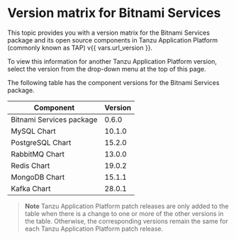 # Version matrix for Bitnami Services

This topic provides you with a version matrix for the Bitnami Services package and its open source
components in Tanzu Application Platform (commonly known as TAP) v{{ vars.url_version }}.

To view this information for another Tanzu Application Platform version, select the version from the
drop-down menu at the top of this page.

The following table has the component versions for the Bitnami Services package.

<!-- Version list for TAP 1.11. Add patch updates, if any, in a new column. -->

<table>
  <thead>
    <tr>
      <th>Component</th>
      <th>Version</th>
    </tr>
  </thead>
  <tbody>
    <tr>
      <td>Bitnami Services package</td>
      <td>0.6.0</td>
    </tr>
    <tr>
      <td>MySQL Chart</td>
      <td>10.1.0</td>
    </tr>
    <tr>
      <td>PostgreSQL Chart</td>
      <td>15.2.0</td>
    </tr>
    <tr>
      <td>RabbitMQ Chart</td>
      <td>13.0.0</td>
    </tr>
    <tr>
      <td>Redis Chart</td>
      <td>19.0.2</td>
    </tr>
    <tr>
      <td>MongoDB Chart</td>
      <td>15.1.1</td>
    </tr>
    <tr>
      <td>Kafka Chart</td>
      <td>28.0.1</td>
    </tr>
  </tbody>
</table>

> **Note** Tanzu Application Platform patch releases are only added to the table when there
> is a change to one or more of the other versions in the table. Otherwise, the corresponding
> versions remain the same for each Tanzu Application Platform patch release.